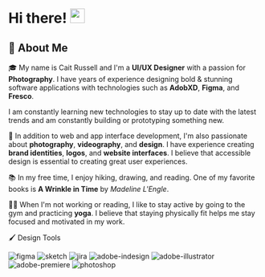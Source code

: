 # Hi there! <img src="https://media.giphy.com/media/hvRJCLFzcasrR4ia7z/giphy.gif" width="29px" height="29px">

## 🚀 About Me

🎓 My name is Cait Russell and I'm a **UI/UX Designer** with a passion for **Photography**. I have years of experience designing bold & stunning software applications with technologies such as **AdobXD**, **Figma**, and **Fresco**.

I am constantly learning new technologies to stay up to date with the latest trends and am constantly building or prototyping something new.

🎨 In addition to web and app interface development, I'm also passionate about **photography**, **videography**, and **design**. I have experience creating **brand identities**, **logos**, and **website interfaces**. I believe that accessible design is essential to creating great user experiences.

📚 In my free time, I enjoy hiking, drawing, and reading. One of my favorite books is **A Wrinkle in Time** by _Madeline L'Engle_.

🏋️‍♀️ When I'm not working or reading, I like to stay active by going to the gym and practicing **yoga**. I believe that staying physically fit helps me stay focused and motivated in my work.

🖌️ Design Tools

![figma](https://img.shields.io/badge/Figma-F24E1E?style=for-the-badge&logo=figma&logoColor=white)
![sketch](https://img.shields.io/badge/Sketch-F7B500?style=for-the-badge&logo=sketch&logoColor=white)
![jira](https://img.shields.io/badge/jira-FF2BC2?style=for-the-badge&logo=jira&logoColor=white)
![adobe-indesign](https://img.shields.io/badge/Adobe_InDesign-FF2BC2?style=for-the-badge&logo=indesign&logoColor=white)
![adobe-illustrator](https://img.shields.io/badge/Illustrator-FF2BC2?style=for-the-badge&logo=illustrator&logoColor=white)
![adobe-premiere](https://img.shields.io/badge/Premiere-FF2BC2?style=for-the-badge&logo=premiere&logoColor=white)
![photoshop](https://img.shields.io/badge/photoshop-FF2BC2?style=for-the-badge&logo=photoshop&logoColor=white)

<!-- 
### Languages and Tools

![javascript](https://img.shields.io/badge/TypeScript-007ACC?style=for-the-badge&logo=typescript&logoColor=white)
![typescript](https://img.shields.io/badge/JavaScript-323330?style=for-the-badge&logo=javascript&logoColor=F7DF1E)
![react](https://img.shields.io/badge/React-20232A?style=for-the-badge&logo=react&logoColor=61DAFB)
![nodejs](https://img.shields.io/badge/Node.js-43853D?style=for-the-badge&logo=node.js&logoColor=white)
![mongodb](https://img.shields.io/badge/MongoDB-4EA94B?style=for-the-badge&logo=mongodb&logoColor=white)
![postgresql](https://img.shields.io/badge/PostgreSQL-316192?style=for-the-badge&logo=postgresql&logoColor=white)
![html5](https://img.shields.io/badge/HTML5-E34F26?style=for-the-badge&logo=html5&logoColor=white)
![css3](https://img.shields.io/badge/CSS3-1572B6?style=for-the-badge&logo=css3&logoColor=white) -->


<!--
**caitrussell/caitrussell** is a ✨ _special_ ✨ repository because its `README.md` (this file) appears on your GitHub profile.

Here are some ideas to get you started:

- 🔭 I’m currently working on ...
- 🌱 I’m currently learning ...
- 👯 I’m looking to collaborate on ...
- 🤔 I’m looking for help with ...
- 💬 Ask me about ...
- 📫 How to reach me: ...
- 😄 Pronouns: ...
- ⚡ Fun fact: ...
-->


<!-- | | |
| ----------- | --------- | 
| [CrossOver ![crossover](https://img.shields.io/github/stars/lacymorrow/crossover)](https://github.com)   |   [Casper ![casper](https://img.shields.io/github/stars/lacymorrow/casper)](https://github.com) |
| [Album Art ![album-art](https://img.shields.io/github/stars/lacymorrow/album-art)](https://github.com) | [Movie Art ![movie-art](https://img.shields.io/github/stars/lacymorrow/movie-art)](https://github.com)  |
| [Movie Info ![movie-info](https://img.shields.io/github/stars/lacymorrow/movie-info)](https://github.com) | [Movie Trailer ![movie-trailer](https://img.shields.io/github/stars/lacymorrow/movie-trailer)](https://github.com) | -->
